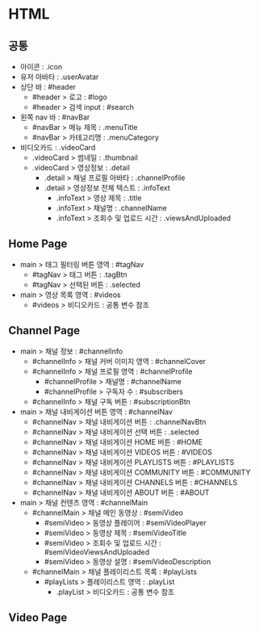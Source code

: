 # HTML

## 공통
- 아이콘 : .icon
- 유저 아바타 : .userAvatar
- 상단 바 : #header
    - #header > 로고 : #logo
    - #header > 검색 input : #search
- 왼쪽 nav 바 : #navBar
    - #navBar > 메뉴 제목 : .menuTitle
    - #navBar >  카테고리명 : .menuCategory
- 비디오카드 : .videoCard
    - .videoCard > 썸네일 : .thumbnail
    - .videoCard > 영상정보 : .detail
        - .detail > 채널 프로필 아바타 : .channelProfile
        - .detail > 영상정보 전체 텍스트 : .infoText
            - .infoText > 영상 제목 : .title
            - .infoText > 채널명 : .channelName
            - .infoText > 조회수 및 업로드 시간 : .viewsAndUploaded

## Home Page
- main > 태그 필터링 버튼 영역 : #tagNav
    - #tagNav > 태그 버튼 : .tagBtn
    - #tagNav > 선택된 버튼 : .selected
- main > 영상 목록 영역 : #videos
    - #videos > 비디오카드 : 공통 변수 참조

## Channel Page
- main > 채널 정보 : #channelInfo
    - #channelInfo > 채널 커버 이미지 영역 : #channelCover
    - #channelInfo > 채널 프로필 영역 : #channelProfile
        - #channelProfile > 채널명 : #channelName
        - #channelProfile > 구독자 수 : #subscribers
    - #channelInfo > 채널 구독 버튼 : #subscriptionBtn
- main > 채널 내비게이션 버튼 영역 : #channelNav
    - #channelNav > 채널 내비게이션 버튼 : .channelNavBtn
    - #channelNav > 채널 내비게이션 선택 버튼 : .selected
    - #channelNav > 채널 내비게이션 HOME 버튼 : #HOME
    - #channelNav > 채널 내비게이션 VIDEOS 버튼 : #VIDEOS
    - #channelNav > 채널 내비게이션 PLAYLISTS 버튼 : #PLAYLISTS
    - #channelNav > 채널 내비게이션 COMMUNITY 버튼 : #COMMUNITY
    - #channelNav > 채널 내비게이션 CHANNELS 버튼 : #CHANNELS
    - #channelNav > 채널 내비게이션 ABOUT 버튼 : #ABOUT
- main > 채널 컨텐츠 영역 : #channelMain
    - #channelMain > 채널 메인 동영상 : #semiVideo
        - #semiVideo > 동영상 플레이어 : #semiVideoPlayer
        - #semiVideo > 동영상 제목 : #semiVideoTitle
        - #semiVideo > 조회수 및 업로드 시간 : #semiVideoViewsAndUploaded
        - #semiVideo > 동영상 설명 : #semiVideoDescription
    - #channelMain > 채널 플레이리스트 목록 : #playLists
        - #playLists > 플레이리스트 영역 : .playList
            - .playList > 비디오카드 : 공통 변수 참조

## Video Page